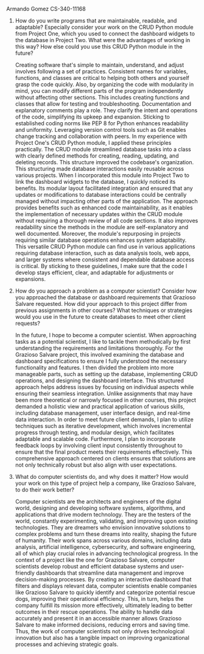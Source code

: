 Armando Gomez
CS-340-11168


1. How do you write programs that are maintainable, readable, and adaptable? Especially consider your work on the CRUD Python module from Project One,
   which you used to connect the dashboard widgets to the database in Project Two. What were the advantages of working in this way? How else could
   you use this CRUD Python module in the future?

    Creating software that's simple to maintain, understand, and adjust involves following a set of practices. Consistent names for variables, functions,
  and classes are critical to helping both others and yourself grasp the code quickly. Also, by organizing the code with modularity in mind, you can modify 
  different parts of the program independently without affecting other sections. This includes creating functions and classes that allow for testing and
  troubleshooting. Documentation and explanatory comments play a role. They clarify the intent and operations of the code, simplifying its upkeep and expansion. 
  Sticking to established coding norms like PEP 8 for Python enhances readability and uniformity. Leveraging version control tools such as Git enables
  change tracking and collaboration with peers.
    In my experience with Project One's CRUD Python module, I applied these principles practically. The CRUD module streamlined database tasks into a class
  with clearly defined methods for creating, reading, updating, and deleting records. This structure improved the codebase's organization.
  This structuring made database interactions easily reusable across various projects. When I incorporated this module into Project Two to
  link the dashboard widgets to the database, I quickly noticed its benefits. Its modular layout facilitated integration and ensured that any
  updates or modifications to database interactions could be centrally managed without impacting other parts of the application.
  The approach provides benefits such as enhanced code maintainability, as it enables the implementation of necessary updates within 
  the CRUD module without requiring a thorough review of all code sections. It also improves readability since the methods in the module are
  self-explanatory and well documented. Moreover, the module's repurposing in projects requiring similar database operations enhances system adaptability.
  This versatile CRUD Python module can find use in various applications requiring database interaction, such as data analysis tools, web apps, and larger 
  systems where consistent and dependable database access is critical. By sticking to these guidelines, I make sure that the code I develop stays efficient,
  clear, and adaptable for adjustments or expansions. 
 
 2. How do you approach a problem as a computer scientist? Consider how you approached the database or dashboard requirements that Grazioso Salvare
   requested. How did your approach to this project differ from previous assignments in other courses? What techniques or strategies would you
    use in the future to create databases to meet other client requests?
    
    In the future, I hope to become a computer scientist. When approaching tasks as a potential scientist, I like to tackle them methodically by first understanding
     the requirements and limitations thoroughly. For the Grazioso Salvare project, this involved examining the database and dashboard specifications to ensure I
     fully understood the necessary functionality and features. I then divided the problem into more manageable parts, such as setting up the database, implementing
     CRUD operations, and designing the dashboard interface. This structured approach helps address issues by focusing on individual aspects while ensuring their
    seamless integration. Unlike assignments that may have been more theoretical or narrowly focused in other courses, this project demanded a holistic view and
     practical application of various skills, including database management, user interface design, and real-time data interaction. In order to meet future client demands,
     I plan to utilize techniques such as iterative development, which involves incremental progress through testing, and modular design, which facilitates adaptable
     and scalable code. Furthermore, I plan to incorporate feedback loops by involving client input consistently throughout to ensure that the final product meets
     their requirements effectively. This comprehensive approach centered on clients ensures that solutions are not only technically robust but also align with user expectations.


 4. What do computer scientists do, and why does it matter? How would your work on this type of project help a company, like Grazioso Salvare, to do their work better?

      Computer scientists are the architects and engineers of the digital world, designing and developing software systems, algorithms, and applications that drive modern technology.
  They are the testers of the world, constantly experimenting, validating, and improving upon existing technologies. They are dreamers who envision innovative solutions to
  complex problems and turn these dreams into reality, shaping the future of humanity. Their work spans across various domains, including data analysis, artificial intelligence,
  cybersecurity, and software engineering, all of which play crucial roles in advancing technological progress.
      In the context of a project like the one for Grazioso Salvare, computer scientists develop robust and efficient database systems and user-friendly dashboards that 
  streamline data management and improve decision-making processes. By creating an interactive dashboard that filters and displays relevant data, computer scientists
  enable companies like Grazioso Salvare to quickly identify and categorize potential rescue dogs, improving their operational efficiency. This, in turn, helps the company
  fulfill its mission more effectively, ultimately leading to better outcomes in their rescue operations. The ability to handle data accurately and present it in an accessible 
  manner allows Grazioso Salvare to make informed decisions, reducing errors and saving time. Thus, the work of computer scientists not only drives technological innovation but
  also has a tangible impact on improving organizational processes and achieving strategic goals.
